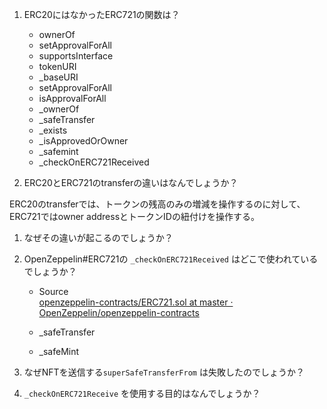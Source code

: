 1. ERC20にはなかったERC721の関数は？
   - ownerOf
   - setApprovalForAll
   - supportsInterface
   - tokenURI
   - _baseURI
   - setApprovalForAll
   - isApprovalForAll
   - _ownerOf
   - _safeTransfer
   - _exists
   - _isApprovedOrOwner
   - _safemint
   - _checkOnERC721Received

1. ERC20とERC721のtransferの違いはなんでしょうか？

ERC20のtransferでは、トークンの残高のみの増減を操作するのに対して、ERC721ではowner addressとトークンIDの紐付けを操作する。

1. なぜその違いが起こるのでしょうか？

1. OpenZeppelin#ERC721の `_checkOnERC721Received` はどこで使われているでしょうか？
    - Source  
        [openzeppelin-contracts/ERC721.sol at master · OpenZeppelin/openzeppelin-contracts](https://github.com/OpenZeppelin/openzeppelin-contracts/blob/master/contracts/token/ERC721/ERC721.sol)
        
    - _safeTransfer
    - _safeMint

1. なぜNFTを送信する`superSafeTransferFrom` は失敗したのでしょうか？


1. `_checkOnERC721Receive` を使用する目的はなんでしょうか？

